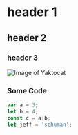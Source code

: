 # header 1
## header 2
### header 3


![Image of Yaktocat](https://octodex.github.com/images/yaktocat.png)

### Some Code
```javascript
var a = 3;
let b = 4;
const c = a+b;
let jeff = 'schuman';
```
